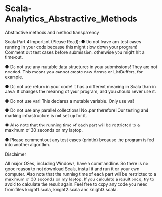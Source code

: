 # Scala-Analytics_Abstractive_Methods

Abstractive methods and method transparency

Scala Part 4
Important (Please Read):
● Do not leave any test cases running in your code because this might slow down your
program! Comment out test cases before submission, otherwise you might hit a time‑out.


● Do not use any mutable data structures in your submissions! They are not needed. This
means you cannot create new Arrays or ListBuffers, for example.


● Do not use return in your code! It has a different meaning in Scala than in Java. It
changes the meaning of your program, and you should never use it.


● Do not use var! This declares a mutable variable. Only use val!


● Do not use any parallel collections! No .par therefore! Our testing and marking
infrastructure is not set up for it.


● Also note that the running time of each part will be restricted to a maximum of 30
seconds on my laptop.


● Please comment out any test cases (println) because the program is fed into another
algorithm.


Disclaimer


All major OSes, including Windows, have a commandline. So there is no good reason to not
download Scala, install it and run it on your own computer.
Also note that the running time of each part will be restricted to a maximum of 30 seconds on
my laptop: If you calculate a result once, try to avoid to calculate the result again. Feel free to
copy any code you need from files knight1.scala, knight2.scala and knight3.scala.
